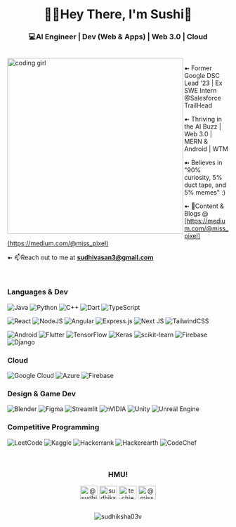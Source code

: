 <h1 align="center">👋🏻Hey There, I'm Sushi👾</h1>
<h3 align="center">💻AI Engineer | Dev (Web & Apps) | Web 3.0 | Cloud</h3>
<br>

<img align="left" alt="coding girl" width="400" src="https://gifdb.com/images/high/coding-girl-animation-fe7t4gejurmtof8v.webp">



  <p > ➼ Former Google DSC Lead '23 | Ex SWE Intern @Salesforce TrailHead 
  
   ➼ Thriving in the AI Buzz | Web 3.0 | MERN & Android | WTM
  
  ➼ Believes in "90% curiosity, 5% duct tape, and 5% memes" :)
    
  ➼ 📝Content & Blogs @ [https://medium.com/@miss_pixel](https://medium.com/@miss_pixel)

  ➼ 📫Reach out to me at **sudhivasan3@gmail.com**
</p>
<br>
<h3>Languages & Dev </h3>

![Java](https://img.shields.io/badge/java-%23ED8B00.svg?style=for-the-badge&logo=openjdk&logoColor=white)
![Python](https://img.shields.io/badge/python-3670A0?style=for-the-badge&logo=python&logoColor=ffdd54)
![C++](https://img.shields.io/badge/c++-%2300599C.svg?style=for-the-badge&logo=c%2B%2B&logoColor=white)
![Dart](https://img.shields.io/badge/dart-%230175C2.svg?style=for-the-badge&logo=dart&logoColor=white)
![TypeScript](https://img.shields.io/badge/typescript-%23007ACC.svg?style=for-the-badge&logo=typescript&logoColor=white)

![React](https://img.shields.io/badge/react-%2320232a.svg?style=for-the-badge&logo=react&logoColor=%2361DAFB)
![NodeJS](https://img.shields.io/badge/node.js-6DA55F?style=for-the-badge&logo=node.js&logoColor=white)
![Angular](https://img.shields.io/badge/angular-%23DD0031.svg?style=for-the-badge&logo=angular&logoColor=white)
![Express.js](https://img.shields.io/badge/express.js-%23404d59.svg?style=for-the-badge&logo=express&logoColor=%2361DAFB)
![Next JS](https://img.shields.io/badge/Next-black?style=for-the-badge&logo=next.js&logoColor=white)
![TailwindCSS](https://img.shields.io/badge/tailwindcss-%2338B2AC.svg?style=for-the-badge&logo=tailwind-css&logoColor=white)

![Android](https://img.shields.io/badge/Android-3DDC84?style=for-the-badge&logo=android&logoColor=white)
![Flutter](https://img.shields.io/badge/Flutter-%2302569B.svg?style=for-the-badge&logo=Flutter&logoColor=white)
![TensorFlow](https://img.shields.io/badge/TensorFlow-%23FF6F00.svg?style=for-the-badge&logo=TensorFlow&logoColor=white)
![Keras](https://img.shields.io/badge/Keras-%23D00000.svg?style=for-the-badge&logo=Keras&logoColor=white)
![scikit-learn](https://img.shields.io/badge/scikit--learn-%23F7931E.svg?style=for-the-badge&logo=scikit-learn&logoColor=white)
![Firebase](https://img.shields.io/badge/firebase-a08021?style=for-the-badge&logo=firebase&logoColor=ffcd34)
![Django](https://img.shields.io/badge/django-%23092E20.svg?style=for-the-badge&logo=django&logoColor=white)

<h3>Cloud</h3>

![Google Cloud](https://img.shields.io/badge/GoogleCloud-%234285F4.svg?style=for-the-badge&logo=google-cloud&logoColor=white)
![Azure](https://img.shields.io/badge/azure-%230072C6.svg?style=for-the-badge&logo=microsoftazure&logoColor=white)
![Firebase](https://img.shields.io/badge/firebase-%23039BE5.svg?style=for-the-badge&logo=firebase)

<h3>Design & Game Dev</h3>

![Blender](https://img.shields.io/badge/blender-%23F5792A.svg?style=for-the-badge&logo=blender&logoColor=white)
![Figma](https://img.shields.io/badge/figma-%23F24E1E.svg?style=for-the-badge&logo=figma&logoColor=white)
![Streamlit](https://img.shields.io/badge/Streamlit-%23FE4B4B.svg?style=for-the-badge&logo=streamlit&logoColor=white)
![nVIDIA](https://img.shields.io/badge/nVIDIA-%2376B900.svg?style=for-the-badge&logo=nVIDIA&logoColor=white)
![Unity](https://img.shields.io/badge/unity-%23000000.svg?style=for-the-badge&logo=unity&logoColor=white)
![Unreal Engine](https://img.shields.io/badge/unrealengine-%23313131.svg?style=for-the-badge&logo=unrealengine&logoColor=white)

<h3>Competitive Programming</h3>

![LeetCode](https://img.shields.io/badge/LeetCode-000000?style=for-the-badge&logo=LeetCode&logoColor=#d16c06)
![Kaggle](https://img.shields.io/badge/Kaggle-035a7d?style=for-the-badge&logo=kaggle&logoColor=white)
![Hackerrank](https://img.shields.io/badge/-Hackerrank-2EC866?style=for-the-badge&logo=HackerRank&logoColor=white)
![Hackerearth](https://img.shields.io/badge/HackerEarth-%232C3454.svg?&style=for-the-badge&logo=HackerEarth&logoColor=Blue)
![CodeChef](https://img.shields.io/badge/CodeChef-%23964B00.svg?style=for-the-badge&logo=CodeChef&logoColor=white)


<br>
<h3 align="center">HMU!</socials></h3>
<p align="center">
  <a href="https://www.linkedin.com/in/sudhiksha03" target="blank"><img align="center" src="https://raw.githubusercontent.com/rahuldkjain/github-profile-readme-generator/master/src/images/icons/Social/linked-in-alt.svg" alt="@sudhiksha v" height="30" width="40" /></a>
<a href="https://twitter.com/sudhiksha_v" target="blank"><img align="center" src="https://raw.githubusercontent.com/rahuldkjain/github-profile-readme-generator/master/src/images/icons/Social/twitter.svg" alt="sudhiksha_v" height="30" width="40" /></a>
<a href="https://instagram.com/techiephoenixx" target="blank"><img align="center" src="https://raw.githubusercontent.com/rahuldkjain/github-profile-readme-generator/master/src/images/icons/Social/instagram.svg" alt="techiephoenixx" height="30" width="40" /></a>
<a href="https://medium.com/@miss_pixel" target="blank"><img align="center" src="https://raw.githubusercontent.com/rahuldkjain/github-profile-readme-generator/master/src/images/icons/Social/medium.svg" alt="@miss_pixel" height="30" width="40" /></a>
  


<br>
<br>
<p align="center"><img align="center" src="https://github-readme-streak-stats.herokuapp.com/?user=sudhiksha03v&" alt="sudhiksha03v" /></p>
<br>
<br>

